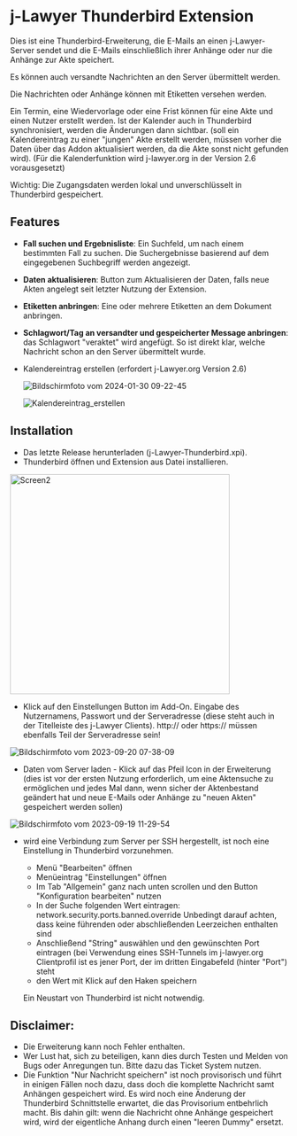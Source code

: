 # j-Lawyer Thunderbird Extension

Dies ist eine Thunderbird-Erweiterung, die E-Mails an einen j-Lawyer-Server sendet und die E-Mails einschließlich ihrer Anhänge oder nur die Anhänge zur Akte speichert. 

Es können auch versandte Nachrichten an den Server übermittelt werden.

Die Nachrichten oder Anhänge können mit Etiketten versehen werden. 

Ein Termin, eine Wiedervorlage oder eine Frist können für eine Akte und einen Nutzer erstellt werden. Ist der Kalender auch in Thunderbird synchronisiert, werden die Änderungen dann sichtbar. (soll ein Kalendereintrag zu einer "jungen" Akte erstellt werden, müssen vorher die Daten über das Addon aktualisiert werden, da die Akte sonst nicht gefunden wird). (Für die Kalenderfunktion wird j-lawyer.org in der Version 2.6 vorausgesetzt)

Wichtig: Die Zugangsdaten werden lokal und unverschlüsselt in Thunderbird gespeichert.

## Features

- **Fall suchen und Ergebnisliste**: Ein Suchfeld, um nach einem bestimmten Fall zu suchen. Die Suchergebnisse basierend auf dem eingegebenen Suchbegriff werden angezeigt.
- **Daten aktualisieren**: Button zum Aktualisieren der Daten, falls neue Akten angelegt seit letzter Nutzung der Extension.
- **Etiketten anbringen**: Eine oder mehrere Etiketten an dem Dokument anbringen.
- **Schlagwort/Tag an versandter und gespeicherter Message anbringen**: das Schlagwort "veraktet" wird angefügt. So ist direkt klar, welche Nachricht schon an den Server übermittelt wurde.

- Kalendereintrag erstellen (erfordert j-Lawyer.org Version 2.6)
  
  ![Bildschirmfoto vom 2024-01-30 09-22-45](https://github.com/jlawyerorg/j-lawyer-tbaddon/assets/71747937/686c4693-4e56-49d4-9bc0-21b0cb4beca6)
  
  ![Kalendereintrag_erstellen](https://github.com/jlawyerorg/j-lawyer-tbaddon/assets/71747937/4531ba6d-f8ee-4ce5-8843-c748c2d5df87)



## Installation
- Das letzte Release herunterladen (j-Lawyer-Thunderbird.xpi). 
- Thunderbird öffnen und Extension aus Datei installieren.

<img width="397" alt="Screen2" src="https://github.com/jlawyerorg/j-lawyer-tbaddon/assets/71747937/976805db-ff94-425e-a710-43c40f568fd8">

- Klick auf den Einstellungen Button im Add-On. Eingabe des Nutzernamens, Passwort und der Serveradresse (diese steht auch in der Titelleiste des j-Lawyer Clients). http:// oder https:// müssen ebenfalls Teil der Serveradresse sein! 

![Bildschirmfoto vom 2023-09-20 07-38-09](https://github.com/jlawyerorg/j-lawyer-tbaddon/assets/71747937/a2b2c2b4-bdec-4b14-b94a-ab15f33676e3)


- Daten vom Server laden - Klick auf das Pfeil Icon in der Erweiterung (dies ist vor der ersten Nutzung erforderlich, um eine Aktensuche zu ermöglichen und jedes Mal dann, wenn sicher der Aktenbestand geändert hat und neue E-Mails oder Anhänge zu "neuen Akten" gespeichert werden sollen)
  
![Bildschirmfoto vom 2023-09-19 11-29-54](https://github.com/jlawyerorg/j-lawyer-tbaddon/assets/71747937/43b2c296-bb85-4b62-9ddb-70355075aaf1)

- wird eine Verbindung zum Server per SSH hergestellt, ist noch eine Einstellung in Thunderbird vorzunehmen.

    - Menü "Bearbeiten" öffnen
    - Menüeintrag "Einstellungen" öffnen
    - Im Tab "Allgemein" ganz nach unten scrollen und den Button "Konfiguration bearbeiten" nutzen
    - In der Suche folgenden Wert eintragen: network.security.ports.banned.override    Unbedingt darauf achten, dass keine führenden oder abschließenden Leerzeichen enthalten sind
    - Anschließend "String" auswählen und den gewünschten Port eintragen (bei Verwendung eines SSH-Tunnels im j-lawyer.org Clientprofil ist es jener Port, der im dritten Eingabefeld (hinter "Port") steht
    - den Wert mit Klick auf den Haken speichern
    
    Ein Neustart von Thunderbird ist nicht notwendig.

## Disclaimer:
- Die Erweiterung kann noch Fehler enthalten. 
- Wer Lust hat, sich zu beteiligen, kann dies durch Testen und Melden von Bugs oder Anregungen tun. Bitte dazu das Ticket System nutzen.   
- Die Funktion "Nur Nachricht speichern" ist noch provisorisch und führt in einigen Fällen noch dazu, dass doch die komplette Nachricht samt Anhängen gespeichert wird. Es wird noch eine Änderung der Thunderbird Schnittstelle erwartet, die das Provisorium entbehrlich macht. Bis dahin gilt: wenn die Nachricht ohne Anhänge gespeichert wird, wird der eigentliche Anhang durch einen "leeren Dummy" ersetzt.
